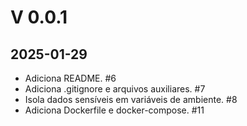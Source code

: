 # V 0.0.1

## 2025-01-29

* Adiciona README. #6
* Adiciona .gitignore e arquivos auxiliares. #7
* Isola dados sensíveis em variáveis de ambiente. #8
* Adiciona Dockerfile e docker-compose. #11
